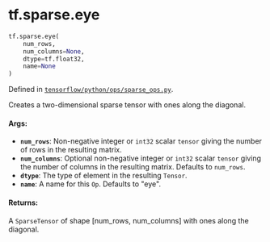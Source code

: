 <div itemscope itemtype="http://developers.google.com/ReferenceObject">
<meta itemprop="name" content="tf.sparse.eye" />
<meta itemprop="path" content="Stable" />
</div>

# tf.sparse.eye

``` python
tf.sparse.eye(
    num_rows,
    num_columns=None,
    dtype=tf.float32,
    name=None
)
```



Defined in [`tensorflow/python/ops/sparse_ops.py`](https://www.tensorflow.org/code/tensorflow/python/ops/sparse_ops.py).

Creates a two-dimensional sparse tensor with ones along the diagonal.

#### Args:

* <b>`num_rows`</b>: Non-negative integer or `int32` scalar `tensor` giving the number
    of rows in the resulting matrix.
* <b>`num_columns`</b>: Optional non-negative integer or `int32` scalar `tensor` giving
    the number of columns in the resulting matrix. Defaults to `num_rows`.
* <b>`dtype`</b>: The type of element in the resulting `Tensor`.
* <b>`name`</b>: A name for this `Op`. Defaults to "eye".


#### Returns:

A `SparseTensor` of shape [num_rows, num_columns] with ones along the
diagonal.
